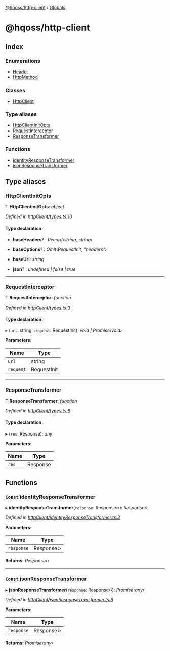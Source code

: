 [@hqoss/http-client](README.md) › [Globals](globals.md)

# @hqoss/http-client

## Index

### Enumerations

* [Header](enums/header.md)
* [HttpMethod](enums/httpmethod.md)

### Classes

* [HttpClient](classes/httpclient.md)

### Type aliases

* [HttpClientInitOpts](globals.md#httpclientinitopts)
* [RequestInterceptor](globals.md#requestinterceptor)
* [ResponseTransformer](globals.md#responsetransformer)

### Functions

* [identityResponseTransformer](globals.md#const-identityresponsetransformer)
* [jsonResponseTransformer](globals.md#const-jsonresponsetransformer)

## Type aliases

###  HttpClientInitOpts

Ƭ **HttpClientInitOpts**: *object*

*Defined in [httpClient/types.ts:10](https://github.com/hqoss/node-agent/blob/0ea739e/src/httpClient/types.ts#L10)*

#### Type declaration:

* **baseHeaders**? : *Record‹string, string›*

* **baseOptions**? : *Omit‹RequestInit, "headers"›*

* **baseUrl**: *string*

* **json**? : *undefined | false | true*

___

###  RequestInterceptor

Ƭ **RequestInterceptor**: *function*

*Defined in [httpClient/types.ts:3](https://github.com/hqoss/node-agent/blob/0ea739e/src/httpClient/types.ts#L3)*

#### Type declaration:

▸ (`url`: string, `request`: RequestInit): *void | Promise‹void›*

**Parameters:**

Name | Type |
------ | ------ |
`url` | string |
`request` | RequestInit |

___

###  ResponseTransformer

Ƭ **ResponseTransformer**: *function*

*Defined in [httpClient/types.ts:8](https://github.com/hqoss/node-agent/blob/0ea739e/src/httpClient/types.ts#L8)*

#### Type declaration:

▸ (`res`: Response): *any*

**Parameters:**

Name | Type |
------ | ------ |
`res` | Response |

## Functions

### `Const` identityResponseTransformer

▸ **identityResponseTransformer**(`response`: Response‹›): *Response‹›*

*Defined in [httpClient/identityResponseTransformer.ts:3](https://github.com/hqoss/node-agent/blob/0ea739e/src/httpClient/identityResponseTransformer.ts#L3)*

**Parameters:**

Name | Type |
------ | ------ |
`response` | Response‹› |

**Returns:** *Response‹›*

___

### `Const` jsonResponseTransformer

▸ **jsonResponseTransformer**(`response`: Response‹›): *Promise‹any›*

*Defined in [httpClient/jsonResponseTransformer.ts:3](https://github.com/hqoss/node-agent/blob/0ea739e/src/httpClient/jsonResponseTransformer.ts#L3)*

**Parameters:**

Name | Type |
------ | ------ |
`response` | Response‹› |

**Returns:** *Promise‹any›*
